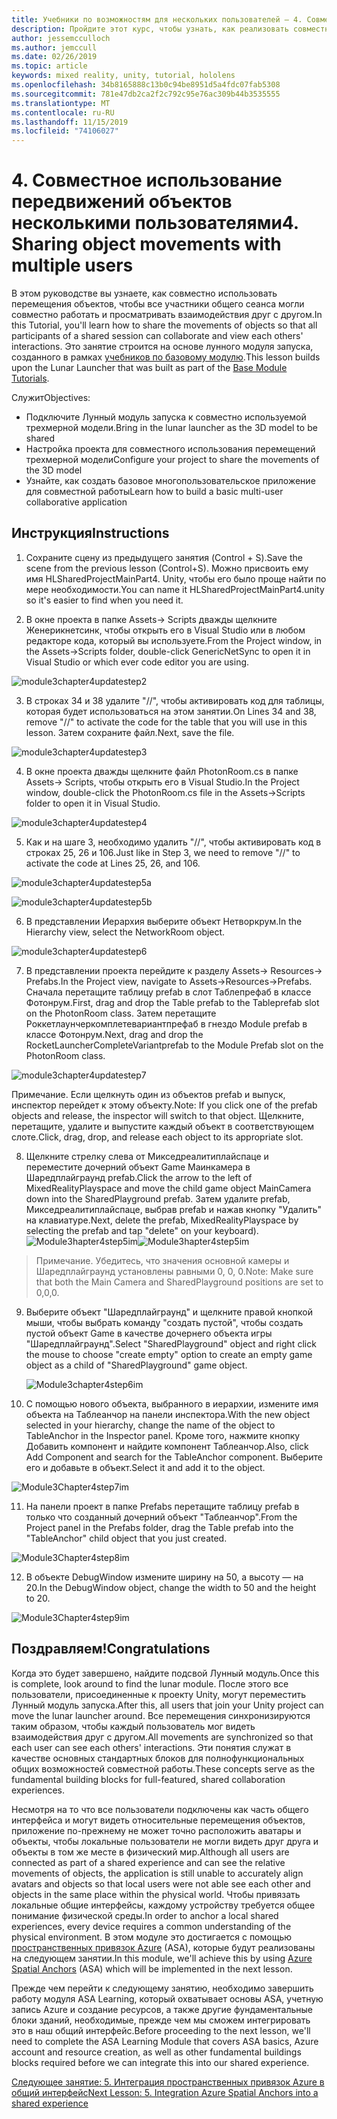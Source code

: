 ```yaml
---
title: Учебники по возможностям для нескольких пользователей — 4. Совместное использование передвижений объектов несколькими пользователями
description: Пройдите этот курс, чтобы узнать, как реализовать совместное использование нескольких пользователей в приложении HoloLens 2.
author: jessemcculloch
ms.author: jemccull
ms.date: 02/26/2019
ms.topic: article
keywords: mixed reality, unity, tutorial, hololens
ms.openlocfilehash: 34b8165888c13b0c94be8951d5a4fdc07fab5308
ms.sourcegitcommit: 781e47db2ca2f2c792c95e76ac309b44b3535555
ms.translationtype: MT
ms.contentlocale: ru-RU
ms.lasthandoff: 11/15/2019
ms.locfileid: "74106027"
---
```

# <a name="4-sharing-object-movements-with-multiple-users"></a><span data-ttu-id="1d879-105">4. Совместное использование передвижений объектов несколькими пользователями</span><span class="sxs-lookup"><span data-stu-id="1d879-105">4. Sharing object movements with multiple users</span></span>

<span data-ttu-id="1d879-106">В этом руководстве вы узнаете, как совместно использовать перемещения объектов, чтобы все участники общего сеанса могли совместно работать и просматривать взаимодействия друг с другом.</span><span class="sxs-lookup"><span data-stu-id="1d879-106">In this Tutorial, you'll learn how to share the movements of objects so that all participants of a shared session can collaborate and view each others' interactions.</span></span> <span data-ttu-id="1d879-107">Это занятие строится на основе лунного модуля запуска, созданного в рамках [учебников по базовому модулю](mrlearning-base.md).</span><span class="sxs-lookup"><span data-stu-id="1d879-107">This lesson builds upon the Lunar Launcher that was built as part of the [Base Module Tutorials](mrlearning-base.md).</span></span>

<span data-ttu-id="1d879-108">Служит</span><span class="sxs-lookup"><span data-stu-id="1d879-108">Objectives:</span></span>

- <span data-ttu-id="1d879-109">Подключите Лунный модуль запуска к совместно используемой трехмерной модели.</span><span class="sxs-lookup"><span data-stu-id="1d879-109">Bring in the lunar launcher as the 3D model to be shared</span></span>
- <span data-ttu-id="1d879-110">Настройка проекта для совместного использования перемещений трехмерной модели</span><span class="sxs-lookup"><span data-stu-id="1d879-110">Configure your project to share the movements of the 3D model</span></span>
- <span data-ttu-id="1d879-111">Узнайте, как создать базовое многопользовательское приложение для совместной работы</span><span class="sxs-lookup"><span data-stu-id="1d879-111">Learn how to build a basic multi-user collaborative application</span></span>

## <a name="instructions"></a><span data-ttu-id="1d879-112">Инструкция</span><span class="sxs-lookup"><span data-stu-id="1d879-112">Instructions</span></span>


1. <span data-ttu-id="1d879-113">Сохраните сцену из предыдущего занятия (Control + S).</span><span class="sxs-lookup"><span data-stu-id="1d879-113">Save the scene from the previous lesson (Control+S).</span></span> <span data-ttu-id="1d879-114">Можно присвоить ему имя HLSharedProjectMainPart4. Unity, чтобы его было проще найти по мере необходимости.</span><span class="sxs-lookup"><span data-stu-id="1d879-114">You can name it HLSharedProjectMainPart4.unity so it's easier to find when you need it.</span></span>

2. <span data-ttu-id="1d879-115">В окне проекта в папке Assets-> Scripts дважды щелкните Женерикнетсинк, чтобы открыть его в Visual Studio или в любом редакторе кода, который вы используете.</span><span class="sxs-lookup"><span data-stu-id="1d879-115">From the Project window, in the Assets->Scripts folder, double-click GenericNetSync to open it in Visual Studio or which ever code editor you are using.</span></span>  

![module3chapter4updatestep2](images/module3chapter4updatestep2.png)

3. <span data-ttu-id="1d879-117">В строках 34 и 38 удалите "//", чтобы активировать код для таблицы, которая будет использоваться на этом занятии.</span><span class="sxs-lookup"><span data-stu-id="1d879-117">On Lines 34 and 38, remove "//" to activate the code for the table that you will use in this lesson.</span></span> <span data-ttu-id="1d879-118">Затем сохраните файл.</span><span class="sxs-lookup"><span data-stu-id="1d879-118">Next, save the file.</span></span> 

![module3chapter4updatestep3](images/module3chapter4updatestep3.png)

4. <span data-ttu-id="1d879-120">В окне проекта дважды щелкните файл PhotonRoom.cs в папке Assets-> Scripts, чтобы открыть его в Visual Studio.</span><span class="sxs-lookup"><span data-stu-id="1d879-120">In the Project window, double-click the PhotonRoom.cs file in the Assets->Scripts folder to open it in Visual Studio.</span></span> 

![module3chapter4updatestep4](images/module3chapter4updatestep4.png)

5. <span data-ttu-id="1d879-122">Как и на шаге 3, необходимо удалить "//", чтобы активировать код в строках 25, 26 и 106.</span><span class="sxs-lookup"><span data-stu-id="1d879-122">Just like in Step 3, we need to remove "//" to activate the code at Lines 25, 26, and 106.</span></span>

![module3chapter4updatestep5a](images/module3chapter4updatestep5a.png) 

![module3chapter4updatestep5b](images/module3chapter4updatestep5b.png)

6. <span data-ttu-id="1d879-125">В представлении Иерархия выберите объект Нетворкрум.</span><span class="sxs-lookup"><span data-stu-id="1d879-125">In the Hierarchy view, select the NetworkRoom object.</span></span>

![module3chapter4updatestep6](images/module3chapter4updatestep6.png)

7. <span data-ttu-id="1d879-127">В представлении проекта перейдите к разделу Assets-> Resources-> Prefabs.</span><span class="sxs-lookup"><span data-stu-id="1d879-127">In the Project view, navigate to Assets->Resources->Prefabs.</span></span> <span data-ttu-id="1d879-128">Сначала перетащите таблицу prefab в слот Таблепрефаб в классе Фотонрум.</span><span class="sxs-lookup"><span data-stu-id="1d879-128">First, drag and drop the Table prefab to the Tableprefab slot on the PhotonRoom class.</span></span> <span data-ttu-id="1d879-129">Затем перетащите Роккетлаунчеркомплетевариантпрефаб в гнездо Module prefab в классе Фотонрум.</span><span class="sxs-lookup"><span data-stu-id="1d879-129">Next, drag and drop the RocketLauncherCompleteVariantprefab to the Module Prefab slot on the PhotonRoom class.</span></span>

![module3chapter4updatestep7](images/module3chapter4updatestep7.png)

<span data-ttu-id="1d879-131">Примечание. Если щелкнуть один из объектов prefab и выпуск, инспектор перейдет к этому объекту.</span><span class="sxs-lookup"><span data-stu-id="1d879-131">Note: If you click one of the prefab objects and release, the inspector will switch to that object.</span></span> <span data-ttu-id="1d879-132">Щелкните, перетащите, удалите и выпустите каждый объект в соответствующем слоте.</span><span class="sxs-lookup"><span data-stu-id="1d879-132">Click, drag, drop, and release each object to its appropriate slot.</span></span>

8. <span data-ttu-id="1d879-133">Щелкните стрелку слева от Микседреалитиплайспаце и переместите дочерний объект Game Маинкамера в Шаредплайграунд prefab.</span><span class="sxs-lookup"><span data-stu-id="1d879-133">Click the arrow to the left of MixedRealityPlayspace and move the child game object MainCamera down into the SharedPlayground prefab.</span></span> <span data-ttu-id="1d879-134">Затем удалите prefab, Микседреалитиплайспаце, выбрав prefab и нажав кнопку "Удалить" на клавиатуре.</span><span class="sxs-lookup"><span data-stu-id="1d879-134">Next, delete the prefab, MixedRealityPlayspace by selecting the prefab and tap "delete" on your keyboard).</span></span>
<span data-ttu-id="1d879-135">![Module3hapter4step5im](images/module3chapter4step5im.PNG)</span><span class="sxs-lookup"><span data-stu-id="1d879-135">![Module3hapter4step5im](images/module3chapter4step5im.PNG)</span></span>

><span data-ttu-id="1d879-136">Примечание. Убедитесь, что значения основной камеры и Шаредплайграунд установлены равными 0, 0, 0.</span><span class="sxs-lookup"><span data-stu-id="1d879-136">Note:  Make sure that both the Main Camera and SharedPlayground positions are set to 0,0,0.</span></span>
>

9. <span data-ttu-id="1d879-137">Выберите объект "Шаредплайграунд" и щелкните правой кнопкой мыши, чтобы выбрать команду "создать пустой", чтобы создать пустой объект Game в качестве дочернего объекта игры "Шаредплайграунд".</span><span class="sxs-lookup"><span data-stu-id="1d879-137">Select "SharedPlayground" object and right click the mouse to choose "create empty" option to create an empty game object as a child of "SharedPlayground" game object.</span></span>

   ![Module3chapter4step6im](images/module3chapter4step6im.PNG)

10. <span data-ttu-id="1d879-139">С помощью нового объекта, выбранного в иерархии, измените имя объекта на Таблеанчор на панели инспектора.</span><span class="sxs-lookup"><span data-stu-id="1d879-139">With the new object selected in your hierarchy, change the name of the object to TableAnchor in the Inspector panel.</span></span> <span data-ttu-id="1d879-140">Кроме того, нажмите кнопку Добавить компонент и найдите компонент Таблеанчор.</span><span class="sxs-lookup"><span data-stu-id="1d879-140">Also, click Add Component and search for the TableAnchor component.</span></span> <span data-ttu-id="1d879-141">Выберите его и добавьте в объект.</span><span class="sxs-lookup"><span data-stu-id="1d879-141">Select it and add it to the object.</span></span> 

![Module3Chapter4step7im](images/module3chapter4step7im.PNG)

11. <span data-ttu-id="1d879-143">На панели проект в папке Prefabs перетащите таблицу prefab в только что созданный дочерний объект "Таблеанчор".</span><span class="sxs-lookup"><span data-stu-id="1d879-143">From the Project panel in the Prefabs folder, drag the Table prefab into the "TableAnchor" child object that you just created.</span></span>

![Module3Chapter4step8im](images/module3chapter4step8im.PNG)

12. <span data-ttu-id="1d879-145">В объекте DebugWindow измените ширину на 50, а высоту — на 20.</span><span class="sxs-lookup"><span data-stu-id="1d879-145">In the DebugWindow object, change the width to 50 and the height to 20.</span></span>

![Module3Chapter4step9im](images/module3chapter4step11im.PNG)

## <a name="congratulations"></a><span data-ttu-id="1d879-147">Поздравляем!</span><span class="sxs-lookup"><span data-stu-id="1d879-147">Congratulations</span></span>


<span data-ttu-id="1d879-148">Когда это будет завершено, найдите подсвой Лунный модуль.</span><span class="sxs-lookup"><span data-stu-id="1d879-148">Once this is complete, look around to find the lunar module.</span></span> <span data-ttu-id="1d879-149">После этого все пользователи, присоединенные к проекту Unity, могут переместить Лунный модуль запуска.</span><span class="sxs-lookup"><span data-stu-id="1d879-149">After this, all users that join your Unity project can move the lunar launcher around.</span></span>  <span data-ttu-id="1d879-150">Все перемещения синхронизируются таким образом, чтобы каждый пользователь мог видеть взаимодействия друг с другом.</span><span class="sxs-lookup"><span data-stu-id="1d879-150">All movements are synchronized so that each user can see each others' interactions.</span></span> <span data-ttu-id="1d879-151">Эти понятия служат в качестве основных стандартных блоков для полнофункциональных общих возможностей совместной работы.</span><span class="sxs-lookup"><span data-stu-id="1d879-151">These concepts serve as the fundamental building blocks for full-featured, shared collaboration experiences.</span></span> 

<span data-ttu-id="1d879-152">Несмотря на то что все пользователи подключены как часть общего интерфейса и могут видеть относительные перемещения объектов, приложение по-прежнему не может точно расположить аватары и объекты, чтобы локальные пользователи не могли видеть друг друга и объекты в том же месте в физический мир.</span><span class="sxs-lookup"><span data-stu-id="1d879-152">Although all users are connected as part of a shared experience and can see the relative movements of objects, the application is still unable to accurately align avatars and objects so that local users were not able see each other and objects in the same place within the physical world.</span></span> <span data-ttu-id="1d879-153">Чтобы привязать локальные общие интерфейсы, каждому устройству требуется общее понимание физической среды.</span><span class="sxs-lookup"><span data-stu-id="1d879-153">In order to anchor a local shared experiences, every device requires a common understanding of the physical environment.</span></span> <span data-ttu-id="1d879-154">В этом модуле это достигается с помощью [пространственных привязок Azure](<https://azure.microsoft.com//services/spatial-anchors/>) (ASA), которые будут реализованы на следующем занятии.</span><span class="sxs-lookup"><span data-stu-id="1d879-154">In this module, we'll achieve this by using [Azure Spatial Anchors](<https://azure.microsoft.com//services/spatial-anchors/>) (ASA) which will be implemented in the next lesson.</span></span>

<span data-ttu-id="1d879-155">Прежде чем перейти к следующему занятию, необходимо завершить работу модуля ASA Learning, который охватывает основы ASA, учетную запись Azure и создание ресурсов, а также другие фундаментальные блоки зданий, необходимые, прежде чем мы сможем интегрировать это в наш общий интерфейс.</span><span class="sxs-lookup"><span data-stu-id="1d879-155">Before proceeding to the next lesson, we'll need to complete the ASA Learning Module that covers ASA basics, Azure account and resource creation, as well as other fundamental buildings blocks required before we can integrate this into our shared experience.</span></span>

<span data-ttu-id="1d879-156">[Следующее занятие: 5. Интеграция пространственных привязок Azure в общий интерфейс](mrlearning-sharing(photon)-ch5.md)</span><span class="sxs-lookup"><span data-stu-id="1d879-156">[Next Lesson: 5. Integration Azure Spatial Anchors into a shared experience](mrlearning-sharing(photon)-ch5.md)</span></span>

